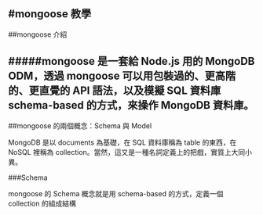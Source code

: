 #mongoose 教學
--
##mongoose 介紹

#####mongoose 是一套給 Node.js 用的 MongoDB ODM，透過 mongoose 可以用包裝過的、更高階的、更直覺的 API 語法，以及模擬 SQL 資料庫 schema-based 的方式，來操作 MongoDB 資料庫。
--
##mongoose 的兩個概念：Schema 與 Model

MongoDB 是以 documents 為基礎，在 SQL 資料庫稱為 table 的東西，在 NoSQL 裡稱為 collection。當然，這又是一種名詞定義上的把戲，實質上大同小異。

###Schema

mongoose 的 Schema 概念就是用 schema-based 的方式，定義一個 collection 的組成結構

